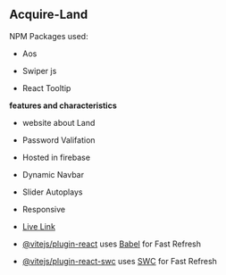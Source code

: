 ## Acquire-Land

NPM Packages used:
- Aos
* Swiper js
+ React Tooltip

 **features and characteristics**
 - website about Land
 - Password Valifation
 - Hosted in firebase
 - Dynamic Navbar
 - Slider Autoplays
 - Responsive 

- [Live Link](https://github.com/majid111)

- [@vitejs/plugin-react](https://github.com/vitejs/vite-plugin-react/blob/main/packages/plugin-react/README.md) uses [Babel](https://babeljs.io/) for Fast Refresh
- [@vitejs/plugin-react-swc](https://github.com/vitejs/vite-plugin-react-swc) uses [SWC](https://swc.rs/) for Fast Refresh


